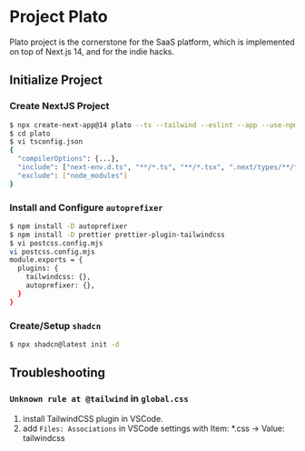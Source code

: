 # Project Plato

Plato project is the cornerstone for the SaaS platform, which is implemented on top of Next.js 14, and for the indie hacks.

## Initialize Project

### Create NextJS Project

```sh
$ npx create-next-app@14 plato --ts --tailwind --eslint --app --use-npm --yes
$ cd plato
$ vi tsconfig.json
{
  "compilerOptions": {...},
  "include": ["next-env.d.ts", "**/*.ts", "**/*.tsx", ".next/types/**/*.ts", "postcss.config.mjs"],
  "exclude": ["node_modules"]
}
```

### Install and Configure `autoprefixer`

```sh
$ npm install -D autoprefixer
$ npm install -D prettier prettier-plugin-tailwindcss
$ vi postcss.config.mjs
vi postcss.config.mjs
module.exports = {
  plugins: {
    tailwindcss: {},
    autoprefixer: {},
  }
}
```

### Create/Setup `shadcn`

```sh
$ npx shadcn@latest init -d
```

## Troubleshooting

### `Unknown rule at @tailwind` in `global.css`

1. install TailwindCSS plugin in VSCode.
2. add `Files: Associations` in VSCode settings with Item: *.css -> Value: tailwindcss